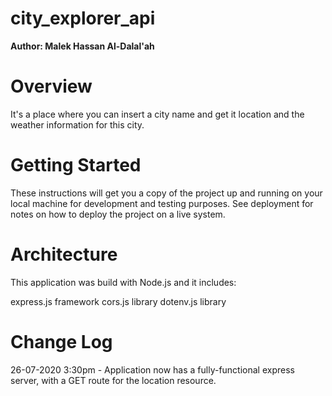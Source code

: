 # city_explorer_api
**Author: Malek Hassan Al-Dalal'ah**

# Overview
It's a place where you can insert a city name and get it location and the weather information for this city.

# Getting Started
These instructions will get you a copy of the project up and running on your local machine for development and testing purposes. See deployment for notes on how to deploy the project on a live system.

# Architecture
This application was build with Node.js and it includes:

express.js framework
cors.js library
dotenv.js library

# Change Log
26-07-2020 3:30pm - Application now has a fully-functional express server, with a GET route for the location resource.